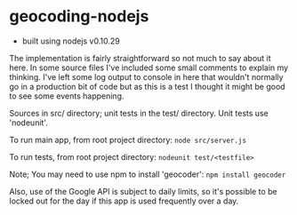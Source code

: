 geocoding-nodejs
================

- built using nodejs v0.10.29

The implementation is fairly straightforward so not much to say about it here.
In some source files I've included some small comments to explain my thinking.
I've left some log output to console in here that wouldn't normally go in a
production bit of code but as this is a test I thought it might be good to see
some events happening.

Sources in src/ directory; unit tests in the test/ directory. Unit tests use
'nodeunit'.

To run main app, from root project directory:
`node src/server.js`

To run tests, from root project directory:
`nodeunit test/<testfile>`


Note;
You may need to use npm to install 'geocoder': `npm install geocoder`

Also, use of the Google API is subject to daily limits, so it's possible to
be locked out for the day if this app is used frequently over a day.
